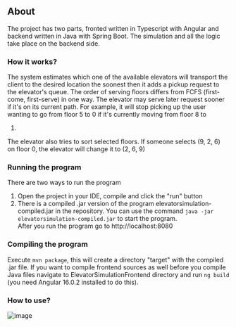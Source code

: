 ## About

The project has two parts, fronted written in Typescript with Angular and backend written in Java with Spring Boot.
The simulation and all the logic take place on the backend side.

### How it works?

The system estimates which one of the available elevators will transport the client to the desired location the soonest
then it adds a pickup request to the elevator's queue. The order of serving floors differs from FCFS
(first-come, first-serve) in one way. The elevator may serve later request sooner if it's on its current path.
For example, it will stop picking up the user wanting to go from floor 5 to 0 if it's currently moving from floor 8 to

1.

The elevator also tries to sort selected floors. If someone selects (9, 2, 6) on floor 0, the elevator will change it
to (2, 6, 9)

### Running the program

There are two ways to run the program

1. Open the project in your IDE, compile and click the "run" button
2. There is a compiled .jar version of the program elevatorsimulation-compiled.jar in the repository. You can use the
   command
   `java -jar elevatorsimulation-compiled.jar` to start the program.   
   After you run the program go to http://localhost:8080

### Compiling the program

Execute `mvn package`, this will create a directory "target" with the compiled .jar file.
If you want to compile frontend sources as well before you compile Java files navigate to ElevatorSimulationFrontend
directory and
run `ng build` (you need Angular 16.0.2 installed to do this).

### How to use?
![image](https://github.com/KrzysztofProgramming/Elevator-Simulation/assets/61599048/d7c771e2-2f16-48c9-820c-81a9a03b828a)
